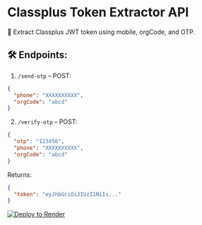 # Classplus Token Extractor API

🔐 Extract Classplus JWT token using mobile, orgCode, and OTP.

## 🛠 Endpoints:

1. `/send-otp` – POST:
```json
{
  "phone": "XXXXXXXXXX",
  "orgCode": "abcd"
}
```

2. `/verify-otp` – POST:
```json
{
  "otp": "123456",
  "phone": "XXXXXXXXXX",
  "orgCode": "abcd"
}
```

Returns:
```json
{
  "token": "eyJhbGciOiJIUzI1NiIs..."
}
```

[![Deploy to Render](https://render.com/images/deploy-to-render-button.svg)](https://render.com/deploy)
